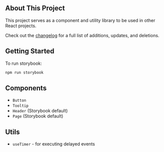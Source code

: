 ## About This Project

This project serves as a component and utility library to be used in other React projects.

Check out the [changelog](CHANGELOG.md) for a full list of additions, updates, and deletions.

## Getting Started

To run storybook:

```bash
npm run storybook
```

## Components

-   `Button`
-   `Tooltip`
-   `Header` (Storybook default)
-   `Page` (Storybook default)

## Utils

-   `useTimer` - for executing delayed events
